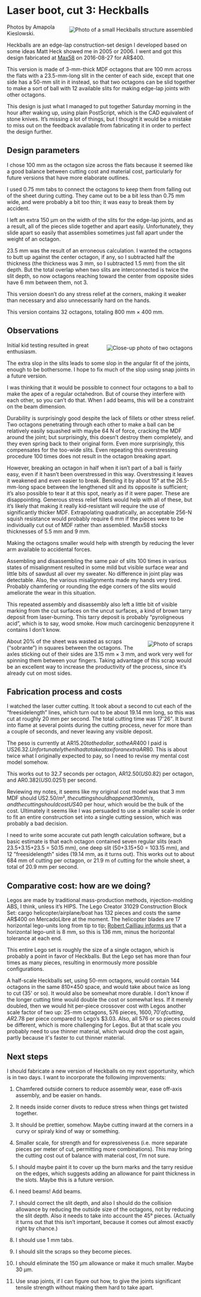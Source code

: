 Laser boot, cut 3: Heckballs
============================

![Photo of a small Heckballs structure assembled](assembled.jpg)

Photos by Amapola Kieslowski.

Heckballs are an edge-lap construction-set design I developed based on
some ideas Matt Heck showed me in 2005 or 2006.  I went and got this
design fabricated at [Max58][1] on 2016-08-27 for AR$400.

[1]: http://www.cortelaserpalermo.com.ar/

This version is made of 3-mm-thick MDF octagons that are 100 mm across
the flats with a 23.5-mm-long slit in the center of each side, except
that one side has a 50-mm slit in it instead, so that two octagons can
be slid together to make a sort of ball with 12 available slits for
making edge-lap joints with other octagons.

This design is just what I managed to put together Saturday morning in
the hour after waking up, using plain PostScript,
which is the CAD equivalent of stone knives.
It’s missing a lot of things, but I thought
it would be a mistake to miss out on the feedback available from
fabricating it in order to perfect the design further.

Design parameters
-----------------

I chose 100 mm as the octagon size across the flats because it seemed
like a good balance between cutting cost and material cost,
particularly for future versions that have more elaborate outlines.

I used 0.75 mm tabs to connect the octagons to keep them from falling
out of the sheet during cutting.  They came out to be a bit less than
0.75 mm wide, and were probably a bit too thin; it was easy to break
them by accident.

I left an extra 150 μm on the width of the slits for the edge-lap
joints, and as a result, all of the pieces slide together and apart
easily.  Unfortunately, they slide apart so easily that assemblies
sometimes just fall apart under the weight of an octagon.

23.5 mm was the result of an erroneous calculation.  I wanted the
octagons to butt up against the center octagon, if any, so I
subtracted half the thickness (the thickness was 3 mm, so I subtracted
1.5 mm) from the slit depth.  But the total overlap when two slits are
interconnected is twice the slit depth, so now octagons reaching
toward the center from opposite sides have 6 mm between them, not 3.

This version doesn’t do any stress relief at the corners, making it
weaker than necessary and also unnecessarily hard on the hands.

This version contains 32 octagons, totaling 800 mm × 400 mm.

Observations
------------

![Close-up photo of two octagons](closeup.jpg)

Initial kid testing resulted in great enthusiasm.

The extra slop in the slits leads to some slop in the angular fit of
the joints, enough to be bothersome.  I hope to fix much of the slop
using snap joints in a future version.

I was thinking that it would be possible to connect four octagons to a
ball to make the apex of a regular octahedron.  But of course they
interfere with each other, so you can’t do that.  When I add beams,
this will be a constraint on the beam dimension.

Durability is surprisingly good despite the lack of fillets or other
stress relief.  Two octagons penetrating through each other to make a
ball can be relatively easily squashed with maybe 64 N of force,
cracking the MDF around the joint; but surprisingly, this doesn’t
destroy them completely, and they even spring back to their original
form.  Even more surprisingly, this compensates for the too-wide
slits.  Even repeating this overstressing procedure 100 times does not
result in the octagon breaking apart.

However, breaking an octagon in half when it isn’t part of a ball is
fairly easy, even if it hasn’t been overstressed in this way.
Overstressing it leaves it weakened and even easier to break.  Bending
it by about 15° at the 26.5-mm-long space between the lengthened slit
and its opposite is sufficient; it’s also possible to tear it at this
spot, nearly as if it were paper.  These are disappointing.  Generous
stress relief fillets would help with all of these, but it’s likely
that making it really kid-resistant will require the use of
significantly thicker MDF.  Extrapolating quadratically, an acceptable
256-N squish resistance would probably require 6 mm if the pieces were
to be individually cut out of MDF rather than assembled.  Max58 stocks
thicknesses of 5.5 mm and 9 mm.

Making the octagons smaller would help with strength by reducing the
lever arm available to accidental forces.

Assembling and disassembling the same pair of slits 100 times in
various states of misalignment resulted in some mild but visible
surface wear and little bits of sawdust all over my sweater.  No
difference in joint play was detectable.  Also, the various
misalignments made my hands very tired.  Probably chamfering or
rounding the edge corners of the slits would ameliorate the wear in
this situation.

This repeated assembly and disassembly also left a little bit of
visible marking from the cut surfaces on the uncut surfaces, a kind of
brown tarry deposit from laser-burning.  This tarry deposit is
probably “pyroligneous acid”, which is to say, wood smoke.  How much
carcinogenic benzopyrene it contains I don’t know.

![Photo of scraps](scraps.jpg)

About 20% of the sheet was wasted as scraps (“sobrante”) in squares
between the octagons.  The axles sticking out of their sides are
3.15 mm × 3 mm, and work very well for spinning them between your
fingers.  Taking advantage of this scrap would be an excellent way to
increase the productivity of the process, since it’s already cut on
most sides.

Fabrication process and costs
-----------------------------

I watched the laser cutter cutting.  It took about a second to cut
each of the “freesidelength” lines, which turn out to be about
19.14 mm long, so this was cut at roughly 20 mm per second.  The total
cutting time was 17'26".  It burst into flame at several points during
the cutting process, never for more than a couple of seconds, and
never leaving any visible deposit.

The peso is
currently at AR$15.20 to the dollar, so the AR$400 I paid is US$26.32.
Unfortunately then I had to take a taxi for an extra AR$80.  This is
about twice what I originally expected to pay, so I need to revise my
mental cost model somehow.

This works out to 32.7 seconds per octagon, AR$12.50 (US$0.82) per
octagon, and AR$0.382 (US$0.0251) per second.

Reviewing my notes, it seems like my original cost model was that 3 mm
MDF should US$2.50/m², the cutting should happen at 30 mm/s, and the
cutting should cost US$40 per hour, which would be the bulk of the
cost.  Ultimately it seems like I was persuaded to use a smaller scale
in order to fit an entire construction set into a single cutting
session, which was probably a bad decision.

I need to write some accurate cut path length calculation software,
but a basic estimate is that each octagon contained seven regular
slits (each 23.5+3.15+23.5 = 50.15 mm), one deep slit (50+3.15+50 =
103.15 mm), and 12 "freesidelength" sides (19.14 mm, as it turns out).
This works out to about 684 mm of cutting per octagon, or 21.9 m of
cutting for the whole sheet, a total of 20.9 mm per second.

Comparative cost: how are we doing?
-----------------------------------

Legos are made by traditional mass-production methods,
injection-molding ABS, I think, unless it’s HIPS.  The Lego Creator
31029 Construction Block Set: cargo helicopter/airplane/boat has 132
pieces and costs the same AR$400 on MercadoLibre at the moment.  The
helicopter blades are 17 horizontal lego-units long from tip to tip;
[Robert Cailliau informs us][0] that a horizontal lego-unit is 8 mm,
so this is 136 mm, minus the horizontal tolerance at each end.

[0]: http://www.robertcailliau.eu/Lego/Dimensions/zMeasurements-en.xhtml

This entire Lego set is roughly the size of a single octagon, which is
probably a point in favor of Heckballs.  But the Lego set has more
than four times as many pieces, resulting in enormously more possible
configurations.

A half-scale Heckballs set, using 50-mm octagons, would contain 144
octagons in the same 810×450 space, and would take about twice as long
to cut (35' or so).  It would also be somewhat more durable.  I don’t
know if the longer cutting time would double the cost or somewhat
less.  If it merely doubled, then we would hit per-piece crossover
cost with Legos another scale factor of two up: 25-mm octagons, 576
pieces, $1600, 70' of cutting, AR$2.78 per piece compared to Lego’s
$3.03.  Also, all 576 or so pieces could be different, which is more
challenging for Legos.  But at that scale you probably need to use
thinner material, which would drop the cost again, partly because it's
faster to cut thinner material.

Next steps
----------

I should fabricate a new version of Heckballs on my next opportunity,
which is in two days.  I want to incorporate the following
improvements:

1. Chamfered outside corners to reduce assembly wear, ease off-axis
   assembly, and be easier on hands.

2. It needs inside corner divots to reduce stress when things get
   twisted together.

3. It should be prettier, somehow.  Maybe cutting inward at the
   corners in a curvy or spiraly kind of way or something.

4. Smaller scale, for strength and for expressiveness (i.e. more
   separate pieces per meter of cut, permitting more combinations).
   This may bring the cutting cost out of balance with material cost,
   I’m not sure.

5. I should maybe paint it to cover up the burn marks and the tarry
   residue on the edges, which suggests adding an allowance for paint
   thickness in the slots.  Maybe this is a future version.

6. I need beams!  Add beams.

7. I should correct the slit depth, and also I should do the collision
   allowance by reducing the outside size of the octagons, not by
   reducing the slit depth.  Also it needs to take into account the
   45° pieces.  (Actually it turns out that this isn’t important,
   because it comes out almost exactly right by chance.)

8. I should use 1 mm tabs.

9. I should slit the scraps so they become pieces.

10. I should eliminate the 150 μm allowance or make it much smaller.
    Maybe 30 μm.

11. Use snap joints, if I can figure out how, to give the joints
    significant tensile strength without making them hard to take
    apart.

<link rel="stylesheet" href="http://canonical.org/~kragen/style.css" />

<style>
img { float: right; margin: 0.5em }
</style> 